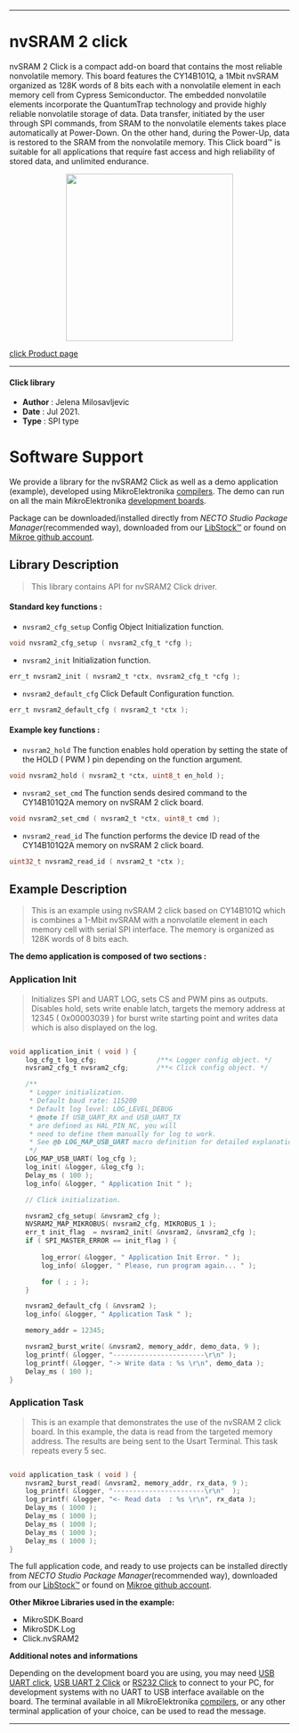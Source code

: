 
---
# nvSRAM 2 click

nvSRAM 2 Click is a compact add-on board that contains the most reliable nonvolatile memory. This board features the CY14B101Q, a 1Mbit nvSRAM organized as 128K words of 8 bits each with a nonvolatile element in each memory cell from Cypress Semiconductor. The embedded nonvolatile elements incorporate the QuantumTrap technology and provide highly reliable nonvolatile storage of data. Data transfer, initiated by the user through SPI commands, from SRAM to the nonvolatile elements takes place automatically at Power-Down. On the other hand, during the Power-Up, data is restored to the SRAM from the nonvolatile memory. This Click board™ is suitable for all applications that require fast access and high reliability of stored data, and unlimited endurance.

<p align="center">
  <img src="https://download.mikroe.com/images/click_for_ide/nvsram2_click.png" height=300px>
</p>

[click Product page](https://www.mikroe.com/nvsram-2-click)

---


#### Click library

- **Author**        : Jelena Milosavljevic
- **Date**          : Jul 2021.
- **Type**          : SPI type


# Software Support

We provide a library for the nvSRAM2 Click
as well as a demo application (example), developed using MikroElektronika
[compilers](https://www.mikroe.com/necto-studio).
The demo can run on all the main MikroElektronika [development boards](https://www.mikroe.com/development-boards).

Package can be downloaded/installed directly from *NECTO Studio Package Manager*(recommended way), downloaded from our [LibStock&trade;](https://libstock.mikroe.com) or found on [Mikroe github account](https://github.com/MikroElektronika/mikrosdk_click_v2/tree/master/clicks).

## Library Description

> This library contains API for nvSRAM2 Click driver.

#### Standard key functions :

- `nvsram2_cfg_setup` Config Object Initialization function.
```c
void nvsram2_cfg_setup ( nvsram2_cfg_t *cfg );
```

- `nvsram2_init` Initialization function.
```c
err_t nvsram2_init ( nvsram2_t *ctx, nvsram2_cfg_t *cfg );
```

- `nvsram2_default_cfg` Click Default Configuration function.
```c
err_t nvsram2_default_cfg ( nvsram2_t *ctx );
```

#### Example key functions :

- `nvsram2_hold` The function enables hold operation by setting the state of the HOLD ( PWM ) pin depending on the function argument.
```c
void nvsram2_hold ( nvsram2_t *ctx, uint8_t en_hold );
```

- `nvsram2_set_cmd` The function sends desired command to the CY14B101Q2A memory on nvSRAM 2 click board.
```c
void nvsram2_set_cmd ( nvsram2_t *ctx, uint8_t cmd );
```

- `nvsram2_read_id` The function performs the device ID read of the CY14B101Q2A memory on nvSRAM 2 click board.
```c
uint32_t nvsram2_read_id ( nvsram2_t *ctx );
```

## Example Description

> This is an example using nvSRAM 2 click based on CY14B101Q which is combines a 1-Mbit nvSRAM with a nonvolatile element in each memory cell with serial SPI interface. The memory is organized as 128K words of 8 bits each.

**The demo application is composed of two sections :**

### Application Init

> Initializes SPI and UART LOG, sets CS and PWM pins as outputs. Disables hold, sets write enable latch, targets the memory address at 12345 ( 0x00003039 ) for burst write starting point and writes data which is also displayed on the log.

```c

void application_init ( void ) {
    log_cfg_t log_cfg;               /**< Logger config object. */
    nvsram2_cfg_t nvsram2_cfg;       /**< Click config object. */

    /** 
     * Logger initialization.
     * Default baud rate: 115200
     * Default log level: LOG_LEVEL_DEBUG
     * @note If USB_UART_RX and USB_UART_TX 
     * are defined as HAL_PIN_NC, you will 
     * need to define them manually for log to work. 
     * See @b LOG_MAP_USB_UART macro definition for detailed explanation.
     */
    LOG_MAP_USB_UART( log_cfg );
    log_init( &logger, &log_cfg );
    Delay_ms ( 100 );
    log_info( &logger, " Application Init " );

    // Click initialization.

    nvsram2_cfg_setup( &nvsram2_cfg );
    NVSRAM2_MAP_MIKROBUS( nvsram2_cfg, MIKROBUS_1 );
    err_t init_flag  = nvsram2_init( &nvsram2, &nvsram2_cfg );
    if ( SPI_MASTER_ERROR == init_flag ) {
        
        log_error( &logger, " Application Init Error. " );
        log_info( &logger, " Please, run program again... " );

        for ( ; ; );
    }

    nvsram2_default_cfg ( &nvsram2 );
    log_info( &logger, " Application Task " );

    memory_addr = 12345;

    nvsram2_burst_write( &nvsram2, memory_addr, demo_data, 9 );
    log_printf( &logger, "-----------------------\r\n" );
    log_printf( &logger, "-> Write data : %s \r\n", demo_data );
    Delay_ms ( 100 );
}

```

### Application Task

> This is an example that demonstrates the use of the nvSRAM 2 click board. In this example, the data is read from the targeted memory address. The results are being sent to the Usart Terminal. This task repeats every 5 sec.

```c

void application_task ( void ) {
    nvsram2_burst_read( &nvsram2, memory_addr, rx_data, 9 );
    log_printf( &logger, "-----------------------\r\n"  );
    log_printf( &logger, "<- Read data  : %s \r\n", rx_data );
    Delay_ms ( 1000 );
    Delay_ms ( 1000 );
    Delay_ms ( 1000 );
    Delay_ms ( 1000 );
    Delay_ms ( 1000 );
}   

```

The full application code, and ready to use projects can be installed directly from *NECTO Studio Package Manager*(recommended way), downloaded from our [LibStock&trade;](https://libstock.mikroe.com) or found on [Mikroe github account](https://github.com/MikroElektronika/mikrosdk_click_v2/tree/master/clicks).

**Other Mikroe Libraries used in the example:**

- MikroSDK.Board
- MikroSDK.Log
- Click.nvSRAM2

**Additional notes and informations**

Depending on the development board you are using, you may need
[USB UART click](http://shop.mikroe.com/usb-uart-click),
[USB UART 2 Click](http://shop.mikroe.com/usb-uart-2-click) or
[RS232 Click](http://shop.mikroe.com/rs232-click) to connect to your PC, for
development systems with no UART to USB interface available on the board. The
terminal available in all MikroElektronika
[compilers](http://shop.mikroe.com/compilers), or any other terminal application
of your choice, can be used to read the message.

---
